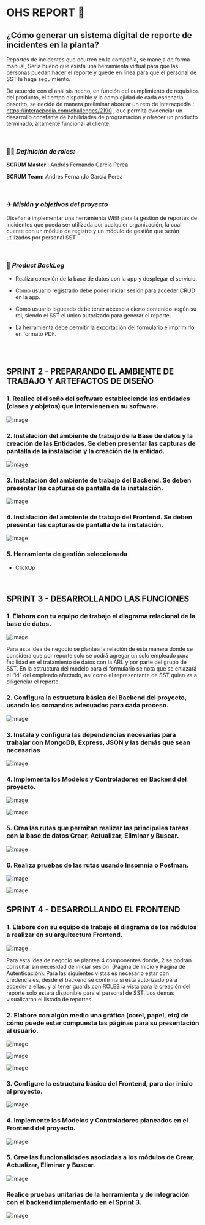 # OHS REPORT 📝

## ¿Cómo generar un sistema digital de reporte de incidentes en la planta?

Reportes de incidentes que ocurren en la compañía, se maneja de forma manual, Sería bueno que exista una herramienta virtual para que las personas puedan hacer el reporte y quede en línea para que el personal de SST le haga seguimiento. 

De acuerdo con el análisis hecho, en función del cumplimiento de requisitos del producto, el tiempo disponible y la complejidad de cada escenario descrito, se decide de manera preliminar abordar un reto de interacpedia : https://interacpedia.com/challenges/2190 , que permita evidenciar un desarrollo constante de habilidades de programación y ofrecer un producto terminado, altamente funcional al cliente.

<br>

### 🧙‍♂  ***Definición de roles:***   

**SCRUM Master** : Andrés Fernando García Perea

**SCRUM Team:** Andrés Fernando García Perea

<br>

###  ✈  ***Misión y objetivos del proyecto***

Diseñar e implementar una herramienta WEB para la gestión de reportes de incidentes que pueda ser utilizada por cualquier organización, la cual cuente con un módulo de registro y un módulo de gestión que serán utilizados por personal SST. 

<br>

### 🎯 ***Product BackLog***

- Realiza conexión de la base de datos con la app y desplegar el servicio.

- Como usuario registrado debe poder iniciar sesión para acceder CRUD en la app.

- Como usuario logueado debe tener acceso a cierto contenido según su rol, siendo el SST el único autorizado para generar el reporte.

- La herramienta debe permitir la exportación del formulario e imprimirlo en formato PDF.


<br>
<br>


## SPRINT 2 - PREPARANDO EL AMBIENTE DE TRABAJO Y ARTEFACTOS DE DISEÑO

### 1.	Realice el diseño del software estableciendo las entidades (clases y objetos) que intervienen en su software.


![image](https://user-images.githubusercontent.com/75505264/127931949-8c34c609-6cae-40e8-b6b3-bfd51692ea6c.png)

### 2.	Instalación del ambiente de trabajo de la Base de datos y la creación de las Entidades. Se deben presentar las capturas de pantalla de la instalación y la creación de la entidad. 


![image](https://user-images.githubusercontent.com/75505264/127932008-55e6e43a-88c8-450f-bf22-143d14f68202.png)

### 3.	Instalación del ambiente de trabajo del Backend. Se deben presentar las capturas de pantalla de la instalación.


![image](https://user-images.githubusercontent.com/75505264/127932069-6a5e8fa4-1783-417e-8863-071a1e775ee6.png)

### 4.	Instalación del ambiente de trabajo del Frontend. Se deben presentar las capturas de pantalla de la instalación.


![image](https://user-images.githubusercontent.com/75505264/127932163-5b76dedb-fc89-4ed0-b45c-937e8d69fb9e.png)


### 5. Herramienta de gestión seleccionada

- ClickUp

<br>


## SPRINT 3 - DESARROLLANDO LAS FUNCIONES

### 1. Elabora con tu equipo de trabajo el diagrama relacional de la base de datos.

![image](https://user-images.githubusercontent.com/75505264/127935410-e892fd06-c1de-42f3-adf6-1ae342043a74.png)


Para esta idea de negocio se plantea la relación de esta manera donde se considera que por reporte solo se podrá agregar un solo empleado para facilidad en el tratamiento de datos con la ARL y por parte del grupo de SST. 
En la estructura del modelo para el formulario se nota que se enlazará el “id” del empleado afectado, así como el representante de SST quien va a diligenciar el reporte.


### 2.	Configura la estructura básica del Backend del proyecto, usando los comandos adecuados para cada proceso.


![image](https://user-images.githubusercontent.com/75505264/127935451-69b8c3a6-45c8-4f46-82cb-f4f0c216d388.png)


### 3.	Instala y configura las dependencias necesarias para trabajar con MongoDB, Express, JSON y las demás que sean necesarias


![image](https://user-images.githubusercontent.com/75505264/127935471-ce710834-fc2c-4fe8-b108-b080f46868e6.png)


### 4.	Implementa los Modelos y Controladores en Backend del proyecto.


![image](https://user-images.githubusercontent.com/75505264/127935509-98e04c26-d55d-4182-b726-09dd4df9022f.png)


![image](https://user-images.githubusercontent.com/75505264/127935518-9eb46682-392d-4c0f-9a2c-592f6f6aa65a.png)


### 5.	Crea las rutas que permitan realizar las principales tareas con la base de datos Crear, Actualizar, Eliminar y Buscar.


![image](https://user-images.githubusercontent.com/75505264/127935553-6f50f7af-b527-49e3-8b05-0e7645cecd8b.png)


### 6.	Realiza pruebas de las rutas usando Insomnia o Postman.


![image](https://user-images.githubusercontent.com/75505264/127936604-b4a9ab51-0aae-4996-b5ea-19cec11f33a4.png)


![image](https://user-images.githubusercontent.com/75505264/127936613-59fe5a1e-43ac-4770-b8e0-3e14c872de04.png)


## SPRINT 4 - DESARROLLANDO EL FRONTEND

### 1.	Elabore con su equipo de trabajo el diagrama de los módulos a realizar en su arquitectura Frontend.


![image](https://user-images.githubusercontent.com/75505264/127937132-d2a35304-1442-417b-989d-c709cca2e041.png)


Para esta idea de negocio se plantea 4 componentes donde, 2 se podrán consultar sin necesidad de iniciar sesión. (Página de Inicio y Página de Autenticación). Para las siguientes vistas es necesario estar con credenciales, desde el backend se confirma si esta autorizado para acceder a ellas, y al tener guards con ROLES la vista para la creación del reporte solo estará disponible para el personal de SST. Los demás visualizaran el listado de reportes. 


### 2.	Elabore con algún medio una gráfica (corel, papel, etc) de cómo puede estar compuesta las páginas para su presentación al usuario.


![image](https://user-images.githubusercontent.com/75505264/127937247-11ae9f06-133b-44fa-b377-cd19e3ae7545.png)


![image](https://user-images.githubusercontent.com/75505264/127937262-e9b253d9-3bfe-45b7-b9cc-f8471b77f2a3.png)


![image](https://user-images.githubusercontent.com/75505264/127937274-c270021f-78f9-4b1b-b24d-5339b8236b13.png)


### 3.	Configure la estructura básica del Frontend, para dar inicio al proyecto.


![image](https://user-images.githubusercontent.com/75505264/127937318-d3ae01ce-3dfd-43d0-b1b3-3a0c9b1dca7a.png)


### 4.	Implemente los Modelos y Controladores planeados en el  Frontend del proyecto.


![image](https://user-images.githubusercontent.com/75505264/127937345-26a448eb-33ab-4e31-afec-35a6d1394d9a.png)


### 5.	Cree las funcionalidades asociadas a los módulos de  Crear, Actualizar, Eliminar y Buscar.


![image](https://user-images.githubusercontent.com/75505264/127937402-4c292e56-0535-421a-a081-6099e790a8cf.png)


### Realice pruebas unitarias de la herramienta  y de integración con el backend implementado en el Sprint 3.


![image](https://user-images.githubusercontent.com/75505264/127937423-f99ee5eb-863d-46fa-94a4-d3e7636c8756.png)


